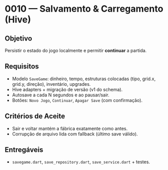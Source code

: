 # 0010 — Salvamento & Carregamento (Hive)

## Objetivo
Persistir o estado do jogo localmente e permitir **continuar** a partida.

## Requisitos
- Modelo `SaveGame`: dinheiro, tempo, estruturas colocadas (tipo, grid.x, grid.y, direção), inventário, upgrades.
- Hive adapters + migração de versão (v1 do schema).
- Autosave a cada N segundos e ao pausar/sair.
- Botões: `Novo Jogo`, `Continuar`, `Apagar Save` (com confirmação).

## Critérios de Aceite
- Sair e voltar mantém a fábrica exatamente como antes.
- Corrupção de arquivo lida com fallback (último save válido).

## Entregáveis
- `savegame.dart`, `save_repository.dart`, `save_service.dart` + testes.

